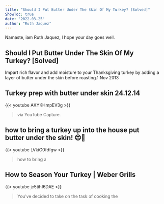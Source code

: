 ```yaml
---
title: "Should I Put Butter Under The Skin Of My Turkey? [Solved]"
ShowToc: true 
date: "2022-03-25"
author: "Ruth Jaquez" 
---
```


Namaste, iam Ruth Jaquez, I hope your day goes well.
## Should I Put Butter Under The Skin Of My Turkey? [Solved]
 Impart rich flavor and add moisture to your Thanksgiving turkey by adding a layer of butter under the skin before roasting.1 Nov 2013

## Turkey prep with butter under skin 24.12.14
{{< youtube AXYKHmpEV3g >}}
>via YouTube Capture.

## how to bring a turkey up into the house put butter under the skin! 😍🤩
{{< youtube LVkiG0fdfgw >}}
>how to bring a 

## How to Season Your Turkey | Weber Grills
{{< youtube jc5tihI6DAE >}}
>You've decided to take on the task of cooking the 

